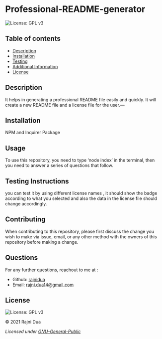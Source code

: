 
  
  # Professional-README-generator
  ![License: GPL v3](https://img.shields.io/badge/License-GPL%20v3-blue.svg)

  ## Table of contents
  - [Description](#Description)
  - [Installation](#Installation)
  - [Testing](#Testing)
  - [Additional Information](#Additional)
  - [License](#License)

  ## Description
  It helps in generating a professional README file easily and quickly. It will create a new README file and a license file for the user.&mdash;

  ## Installation
  NPM and Inquirer Package

  ## Usage
  To use this repository, you need to type ‘node index’ in the terminal, then you need to answer a series of questions that follow. 
  
  ## Testing Instructions
  you can test it by using different license names , it should show the badge according to what you selected and also the data in the license file should change accordingly.

  ## Contributing
  When contributing to this repository, please first discuss the change you wish to make via issue, email, or any other method with the owners of this repository before making a change.

  ## Questions
  For any further questions, reachout to me at :
  - Github: [rajnidua](https://github.com/rajnidua)
  - Email: rajni.dua14@gmail.com

## License
    
![License: GPL v3](https://img.shields.io/badge/License-GPL%20v3-blue.svg)
  
&copy;  2021  Rajni Dua
    
*Licensed under [GNU-General-Public](./license)*